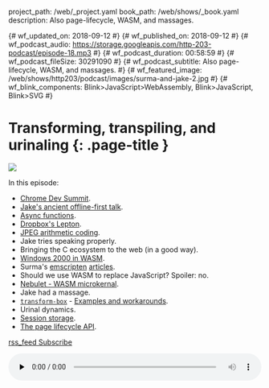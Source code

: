 project_path: /web/_project.yaml book_path: /web/shows/_book.yaml description: Also page-lifecycle, WASM, and massages.

{# wf_updated_on: 2018-09-12 #} {# wf_published_on: 2018-09-12 #} {# wf_podcast_audio: https://storage.googleapis.com/http-203-podcast/episode-18.mp3 #} {# wf_podcast_duration: 00:58:59 #} {# wf_podcast_fileSize: 30291090 #} {# wf_podcast_subtitle: Also page-lifecycle, WASM, and massages. #} {# wf_featured_image: /web/shows/http203/podcast/images/surma-and-jake-2.jpg #} {# wf_blink_components: Blink>JavaScript>WebAssembly, Blink>JavaScript, Blink>SVG #}

# Transforming, transpiling, and urinaling {: .page-title }

<img src="/web/shows/http203/podcast/images/surma-and-jake-2.jpg" class="attempt-right" />

In this episode:

* [Chrome Dev Summit](https://developer.chrome.com/devsummit/).
* [Jake's ancient offline-first talk](https://www.youtube.com/watch?v=cmGr0RszHc8).
* [Async functions](/web/fundamentals/primers/async-functions).
* [Dropbox's Lepton](https://blogs.dropbox.com/tech/2016/07/lepton-image-compression-saving-22-losslessly-from-images-at-15mbs/).
* [JPEG arithmetic coding](http://www.rw-designer.com/entry/1311).
* Jake tries speaking properly.
* Bringing the C ecosystem to the web (in a good way).
* [Windows 2000 in WASM](https://bellard.org/jslinux/vm.html?url=https://bellard.org/jslinux/win2k.cfg&mem=192&graphic=1&w=1024&h=768).
* Surma's [emscripten](/web/updates/2018/03/emscripting-a-c-library) [articles](/web/updates/2018/08/embind).
* Should we use WASM to replace JavaScript? Spoiler: no.
* [Nebulet - WASM microkernal](https://github.com/nebulet/nebulet).
* Jake had a massage.
* [`transform-box`](https://developer.mozilla.org/en-US/docs/Web/CSS/transform-box) - [Examples and workarounds](https://codepen.io/jaffathecake/full/EeVrMv/).
* Urinal dynamics.
* [Session storage](https://developer.mozilla.org/en-US/docs/Web/API/Window/sessionStorage).
* [The page lifecycle API](/web/updates/2018/07/page-lifecycle-api).

<a href="http://feeds.feedburner.com/Http203Podcast">
  <span class="material-icons">rss_feed</span>
  Subscribe
</a>

<audio style="width: 100%" src="https://storage.googleapis.com/http-203-podcast/episode-18.mp3"
controls preload="none"></audio>
